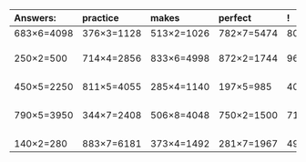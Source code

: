 | Answers: | practice | makes | perfect | ! |
| :--- | :--- | :--- | :--- | :--- |
| 683×6=4098 | 376×3=1128 | 513×2=1026 | 782×7=5474 | 801×3=2403 | 
|   |   |   |   |   | 
|   |   |   |   |   | 
|   |   |   |   |   | 
| 250×2=500 | 714×4=2856 | 833×6=4998 | 872×2=1744 | 968×2=1936 | 
|   |   |   |   |   | 
|   |   |   |   |   | 
|   |   |   |   |   | 
|   |   |   |   |   | 
| 450×5=2250 | 811×5=4055 | 285×4=1140 | 197×5=985 | 405×2=810 | 
|   |   |   |   |   | 
|   |   |   |   |   | 
|   |   |   |   |   | 
|   |   |   |   |   | 
| 790×5=3950 | 344×7=2408 | 506×8=4048 | 750×2=1500 | 719×3=2157 | 
|   |   |   |   |   | 
|   |   |   |   |   | 
|   |   |   |   |   | 
|   |   |   |   |   | 
| 140×2=280 | 883×7=6181 | 373×4=1492 | 281×7=1967 | 492×8=3936 | 
